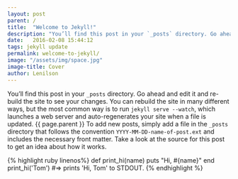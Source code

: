 ```yaml
---
layout: post
parent: /
title:  "Welcome to Jekyll!"
description: "You’ll find this post in your `_posts` directory. Go ahead and edit it and re-build the site to see your changes. You can rebuild the site in many different ways, but the most common way is to run `jekyll serve --watch`, which launches a web server and auto-regenerates your site when a file is updated."
date:   2016-02-08 15:44:12
tags: jekyll update
permalink: welcome-to-jekyll/
image: "/assets/img/space.jpg"
image-title: Cover
author: Lenilson
---
```

You’ll find this post in your `_posts` directory. Go ahead and edit it and re-build the site to see your changes. You can rebuild the site in many different ways, but the most common way is to run `jekyll serve --watch`, which launches a web server and auto-regenerates your site when a file is updated.
{{ page.parent }}
To add new posts, simply add a file in the `_posts` directory that follows the convention `YYYY-MM-DD-name-of-post.ext` and includes the necessary front matter. Take a look at the source for this post to get an idea about how it works.

{% highlight ruby linenos%}
def print_hi(name)
  puts "Hi, #{name}"
end
print_hi('Tom')
#=> prints 'Hi, Tom' to STDOUT.
{% endhighlight %}
